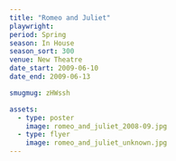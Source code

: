 ```yaml
---
title: "Romeo and Juliet"
playwright:
period: Spring
season: In House
season_sort: 300
venue: New Theatre
date_start: 2009-06-10
date_end: 2009-06-13

smugmug: zHWssh

assets:
  - type: poster
    image: romeo_and_juliet_2008-09.jpg
  - type: flyer
    image: romeo_and_juliet_unknown.jpg
---
```

